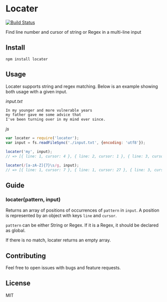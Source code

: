 # Locater

[![Build Status](https://travis-ci.org/sungwoncho/locater.svg?branch=master)](https://travis-ci.org/sungwoncho/locater)

Find line number and cursor of string or Regex in a multi-line input

## Install

    npm install locater

## Usage

Locater supports string and regex matching. Below is an example showing both
usage with a given input.

*input.txt*
```txt
In my younger and more vulnerable years
my father gave me some advice that
I've been turning over in my mind ever since.
```

*js*
```js
var locater = require('locater');
var input = fs.readFileSync('./input.txt', {encoding: 'utf8'});

locater('my', input);
// => [{ line: 1, cursor: 4 }, { line: 2, cursor: 1 }, { line: 3, cursor: 27 }]

locater(/[a-zA-Z]{7}\s/g, input);
// => [{ line: 1, cursor: 7 }, { line: 1, cursor: 27 }, { line: 3, cursor: 11 }]
```

## Guide

### locater(pattern, input)

Returns an array of positions of occurrences of `pattern` in `input`.
A position is represented by an object with keys `line` and `cursor`.

`pattern` can be either String or Regex. If it is a Regex, it should be declared
as global.

If there is no match, locater returns an empty array.

## Contributing

Feel free to open issues with bugs and feature requests.

## License

MIT
